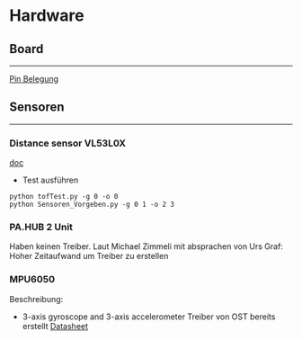 # Hardware

## Board
---
[Pin Belegung](https://wiki.ost.ch/display/EDS/Pin+Mapping+flink2/)

## Sensoren
---
### Distance sensor VL53L0X
[doc](https://gitlab.ost.ch/tech/inf/public/real/software/python-scripts/driver/-/wikis/documentation)
- Test ausführen
```
python tofTest.py -g 0 -o 0
python Sensoren_Vorgeben.py -g 0 1 -o 2 3
```

### PA.HUB 2 Unit
Haben keinen Treiber. Laut Michael Zimmeli mit absprachen von Urs Graf: Hoher Zeitaufwand um Treiber zu erstellen

### MPU6050
Beschreibung:
- 3-axis gyroscope and 3-axis accelerometer
Treiber von OST bereits erstellt
[Datasheet](https://wiki.ost.ch/display/EDS/Sensors?preview=/346161158/413237316/MPU-6000-Datasheet1.pdf)
